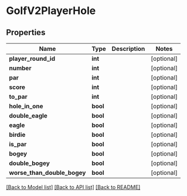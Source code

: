 # GolfV2PlayerHole

## Properties
Name | Type | Description | Notes
------------ | ------------- | ------------- | -------------
**player_round_id** | **int** |  | [optional] 
**number** | **int** |  | [optional] 
**par** | **int** |  | [optional] 
**score** | **int** |  | [optional] 
**to_par** | **int** |  | [optional] 
**hole_in_one** | **bool** |  | [optional] 
**double_eagle** | **bool** |  | [optional] 
**eagle** | **bool** |  | [optional] 
**birdie** | **bool** |  | [optional] 
**is_par** | **bool** |  | [optional] 
**bogey** | **bool** |  | [optional] 
**double_bogey** | **bool** |  | [optional] 
**worse_than_double_bogey** | **bool** |  | [optional] 

[[Back to Model list]](../README.md#documentation-for-models) [[Back to API list]](../README.md#documentation-for-api-endpoints) [[Back to README]](../README.md)

